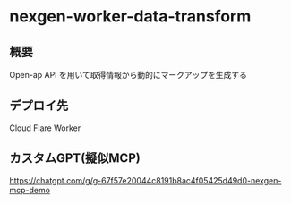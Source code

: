 # nexgen-worker-data-transform

## 概要

Open-ap API を用いて取得情報から動的にマークアップを生成する

## デプロイ先

Cloud Flare Worker

## カスタムGPT(擬似MCP)

https://chatgpt.com/g/g-67f57e20044c8191b8ac4f05425d49d0-nexgen-mcp-demo